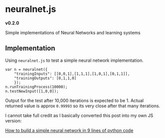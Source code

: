 # neuralnet.js
**v0.2.0**

Simple implementations of Neural Networks and learning systems

## Implementation

Using ```neuralnet.js``` to test a simple neural network implementation.
```
var n = neuralnet({
    "trainingInputs": [[0,0,1],[1,1,1],[1,0,1],[0,1,1]],
    "trainingOutputs": [0,1,1,0]
    });
n.runTrainingProcess(10000);
n.testNewInput([1,0,0]);
```
Output for the test after 10,000 iterations is expected to be 1.  Actual returned value is approx ```0.99993``` so its very close after that many iterations.

I cannot take full credit as I basically converted this post into my own JS version:

[How to build a simple neural network in 9 lines of python code](https://medium.com/technology-invention-and-more/how-to-build-a-simple-neural-network-in-9-lines-of-python-code-cc8f23647ca1#.o8cp4gd5l)
